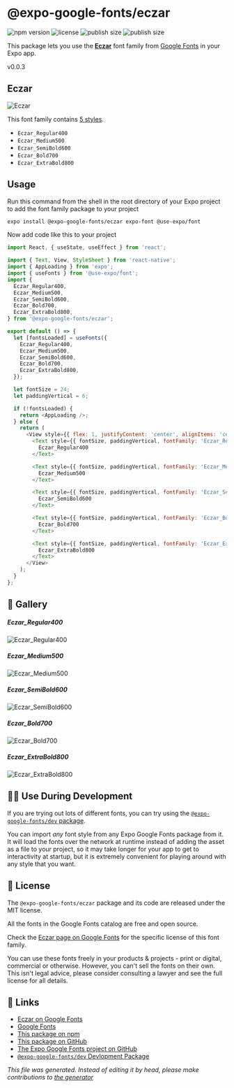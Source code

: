 # @expo-google-fonts/eczar

![npm version](https://flat.badgen.net/npm/v/@expo-google-fonts/eczar)
![license](https://flat.badgen.net/github/license/expo/google-fonts)
![publish size](https://flat.badgen.net/packagephobia/install/@expo-google-fonts/eczar)
![publish size](https://flat.badgen.net/packagephobia/publish/@expo-google-fonts/eczar)

This package lets you use the [**Eczar**](https://fonts.google.com/specimen/Eczar) font family from [Google Fonts](https://fonts.google.com/) in your Expo app.

v0.0.3

## Eczar

![Eczar](./font-family.png)

This font family contains [5 styles](#gallery).

- `Eczar_Regular400`
- `Eczar_Medium500`
- `Eczar_SemiBold600`
- `Eczar_Bold700`
- `Eczar_ExtraBold800`

## Usage

Run this command from the shell in the root directory of your Expo project to add the font family package to your project
```sh
expo install @expo-google-fonts/eczar expo-font @use-expo/font
```

Now add code like this to your project
```js
import React, { useState, useEffect } from 'react';

import { Text, View, StyleSheet } from 'react-native';
import { AppLoading } from 'expo';
import { useFonts } from '@use-expo/font';
import {
  Eczar_Regular400,
  Eczar_Medium500,
  Eczar_SemiBold600,
  Eczar_Bold700,
  Eczar_ExtraBold800,
} from '@expo-google-fonts/eczar';

export default () => {
  let [fontsLoaded] = useFonts({
    Eczar_Regular400,
    Eczar_Medium500,
    Eczar_SemiBold600,
    Eczar_Bold700,
    Eczar_ExtraBold800,
  });

  let fontSize = 24;
  let paddingVertical = 6;

  if (!fontsLoaded) {
    return <AppLoading />;
  } else {
    return (
      <View style={{ flex: 1, justifyContent: 'center', alignItems: 'center' }}>
        <Text style={{ fontSize, paddingVertical, fontFamily: 'Eczar_Regular400' }}>
          Eczar_Regular400
        </Text>

        <Text style={{ fontSize, paddingVertical, fontFamily: 'Eczar_Medium500' }}>
          Eczar_Medium500
        </Text>

        <Text style={{ fontSize, paddingVertical, fontFamily: 'Eczar_SemiBold600' }}>
          Eczar_SemiBold600
        </Text>

        <Text style={{ fontSize, paddingVertical, fontFamily: 'Eczar_Bold700' }}>
          Eczar_Bold700
        </Text>

        <Text style={{ fontSize, paddingVertical, fontFamily: 'Eczar_ExtraBold800' }}>
          Eczar_ExtraBold800
        </Text>
      </View>
    );
  }
};

```

## 🔡 Gallery

##### Eczar_Regular400
![Eczar_Regular400](./c6e04a6ef288e1fca3e9420bfd9752bfdc230a20ce55a05855a8896bdb763a8e.ttf.png)

##### Eczar_Medium500
![Eczar_Medium500](./d91586e1decf2874b409ef01f87cf50e9725e5f419ea08e5158a6c0a06595fbe.ttf.png)

##### Eczar_SemiBold600
![Eczar_SemiBold600](./ba1eb42528b2001e261653b3e56b8566ae08e9a3a6709b57e20f58b84b82a76a.ttf.png)

##### Eczar_Bold700
![Eczar_Bold700](./254b1a9878dd1e9479e9aab40683ad5d17b35782b413a724f71d89952f460b39.ttf.png)

##### Eczar_ExtraBold800
![Eczar_ExtraBold800](./d9144eab6daf83585fcb44f4726902a8cbca81d5df060ed6f09787fd5192239f.ttf.png)


## 👩‍💻 Use During Development

If you are trying out lots of different fonts, you can try using the [`@expo-google-fonts/dev` package](https://github.com/expo/google-fonts/tree/master/font-packages/dev#readme).

You can import *any* font style from any Expo Google Fonts package from it. It will load the fonts
over the network at runtime instead of adding the asset as a file to your project, so it may take longer
for your app to get to interactivity at startup, but it is extremely convenient
for playing around with any style that you want.

## 📖 License

The `@expo-google-fonts/eczar` package and its code are released under the MIT license.

All the fonts in the Google Fonts catalog are free and open source.

Check the [Eczar page on Google Fonts](https://fonts.google.com/specimen/Eczar) for the specific license of this font family.

You can use these fonts freely in your products & projects - print or digital, commercial or otherwise. However, you can't sell the fonts on their own. This isn't legal advice, please consider consulting a lawyer and see the full license for all details.

## 🔗 Links

- [Eczar on Google Fonts](https://fonts.google.com/specimen/Eczar)
- [Google Fonts](https://fonts.google.com/)
- [This package on npm](https://www.npmjs.com/package/@expo-google-fonts/eczar)
- [This package on GitHub](https://github.com/expo/google-fonts/tree/master/font-packages/eczar)
- [The Expo Google Fonts project on GitHub](https://github.com/expo/google-fonts)
- [`@expo-google-fonts/dev` Devlopment Package](https://github.com/expo/google-fonts/tree/master/font-packages/dev)


*This file was generated. Instead of editing it by head, please make contributions to [the generator](https://github.com/expo/google-fonts/tree/master/packages/generator)*
